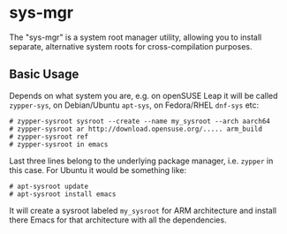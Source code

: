 # sys-mgr

The "sys-mgr" is a system root manager utility, allowing you to install separate, alternative system roots for cross-compilation purposes.

## Basic Usage

Depends on what system you are, e.g. on openSUSE Leap it will be called `zypper-sys`, on Debian/Ubuntu `apt-sys`, on Fedora/RHEL `dnf-sys` etc:

    # zypper-sysroot sysroot --create --name my_sysroot --arch aarch64
    # zypper-sysroot ar http://download.opensuse.org/..... arm_build
    # zypper-sysroot ref
    # zypper-sysroot in emacs

Last three lines belong to the underlying package manager, i.e. `zypper` in this case. For Ubuntu it would be something like:

    # apt-sysroot update
    # apt-sysroot install emacs

It will create a sysroot labeled `my_sysroot` for ARM architecture and install there Emacs for that architecture with all the dependencies.
